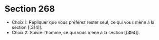 # Section 268

- Choix 1: Répliquer que vous préférez rester seul, ce qui vous mène à la section [[314]].
- Choix 2: Suivre l'homme, ce qui vous mène à la section [[394]].